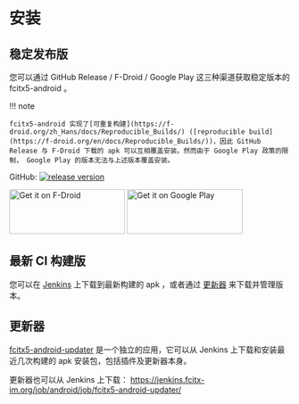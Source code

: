 # 安装

## 稳定发布版

您可以通过 GitHub Release / F-Droid / Google Play 这三种渠道获取稳定版本的 fcitx5-android 。

!!! note

    fcitx5-android 实现了[可重复构建](https://f-droid.org/zh_Hans/docs/Reproducible_Builds/) ([reproducible build](https://f-droid.org/en/docs/Reproducible_Builds/))，因此 GitHub Release 与 F-Droid 下载的 apk 可以互相覆盖安装。然而由于 Google Play 政策的限制， Google Play 的版本无法与上述版本覆盖安装。

GitHub: [![release version](https://img.shields.io/github/v/release/fcitx5-android/fcitx5-android)](https://github.com/fcitx5-android/fcitx5-android/releases)

[<img src="https://fdroid.gitlab.io/artwork/badge/get-it-on.png" alt="Get it on F-Droid" width="207" height="80">](https://f-droid.org/packages/org.fcitx.fcitx5.android)
[<img alt="Get it on Google Play" src="https://play.google.com/intl/en_us/badges/static/images/badges/en_badge_web_generic.png" width="207" height="80">](https://play.google.com/store/apps/details?id=org.fcitx.fcitx5.android)

## 最新 CI 构建版

您可以在 [Jenkins](https://jenkins.fcitx-im.org/job/android/job/fcitx5-android/) 上下载到最新构建的 apk ，或者通过 [更新器](#_2) 来下载并管理版本。

## 更新器

[fcitx5-android-updater](https://github.com/fcitx5-android/fcitx5-android-updater) 是一个独立的应用，它可以从 Jenkins 上下载和安装最近几次构建的 apk 安装包，包括插件及更新器本身。

更新器也可以从 Jenkins 上下载： https://jenkins.fcitx-im.org/job/android/job/fcitx5-android-updater/

